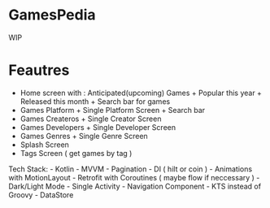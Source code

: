 # GamesPedia
  WIP
  
# Feautres
  - Home screen with : Anticipated(upcoming) Games + Popular this year + Released this month + Search bar for games
  - Games Platform + Single Platform Screen + Search bar
  - Games Createros + Single Creator Screen
  - Games Developers + Single Developer Screen
  - Games Genres + Single Genre Screen
  - Splash Screen
  - Tags Screen ( get games by tag )
 
 
  
  Tech Stack:
    - Kotlin
    - MVVM
    - Pagination
    - DI ( hilt or coin )
    - Animations with MotionLayout
    - Retrofit with Coroutines ( maybe flow if neccessary )
    - Dark/Light Mode
    - Single Activity
    - Navigation Component
    - KTS instead of Groovy
    - DataStore
